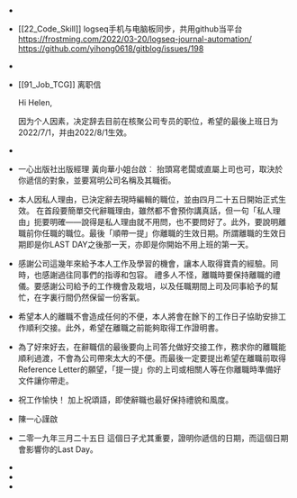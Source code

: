 -
- [[22_Code_Skill]]
  logseq手机与电脑板同步，共用github当平台
  https://frostming.com/2022/03-20/logseq-journal-automation/
  https://github.com/yihong0618/gitblog/issues/198
-
- [[91_Job_TCG]]
  离职信
  
  Hi Helen, 
  
  因为个人因素，决定辞去目前在核聚公司专员的职位，希望的最後上班日为2022/7/1，并由2022/8/1生效。
-
- 一心出版社出版經理
  黃向華小姐台啟︰
  抬頭寫老闆或直屬上司也可，取決於你遞信的對象，並要寫明公司名稱及其職銜。
- 本人因私人理由，已決定辭去現時編輯的職位，並由四月二十五日開始正式生效。
  在首段要簡單交代辭職理由，雖然都不會預你講真話，但一句「私人理由」扼要明確——說得是私人理由就不用問，也不要問好了。此外，要說明離職前你任職的職位。最後「順帶一提」你離職的生效日期。所謂離職的生效日期即是你LAST DAY之後那一天，亦即是你開始不用上班的第一天。
- 感謝公司這幾年來給予本人工作及學習的機會，讓本人取得寶貴的經驗。同時，也感謝過往同事們的指導和包容。
  禮多人不怪，離職時要保持離職的禮儀。要感謝公司給予的工作機會及栽培，以及任職期間上司及同事給予的幫忙，在字裏行間仍然保留一份客氣。
- 希望本人的離職不會造成任何的不便，本人將會在餘下的工作日子協助安排工作順利交接。此外，希望在離職之前能夠取得工作證明書。
- 為了好來好去，在辭職信的最後要向上司答允做好交接工作，務求你的離職能順利過渡，不會為公司帶來太大的不便。而最後一定要提出希望在離職前取得Reference Letter的願望，「提一提」你的上司或相關人等在你離職時準備好文件讓你帶走。
- 祝工作愉快！
  加上祝頌語，即使辭職也最好保持禮貌和風度。
- 陳一心謹啟
- 二零一九年三月二十五日
  這個日子尤其重要，證明你遞信的日期，而這個日期會影響你的Last Day。
-
-
-